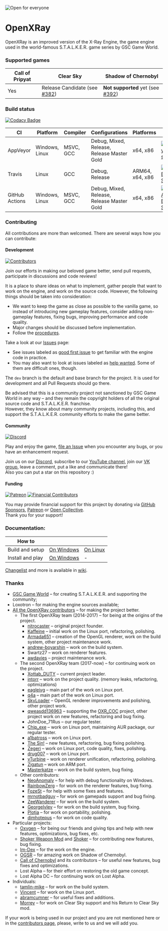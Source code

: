 ![Open for everyone](OpenXRayCover.png)

OpenXRay
==========================
OpenXRay is an improved version of the X-Ray Engine, the game engine used in the world-famous S.T.A.L.K.E.R. game series by GSC Game World.

### Supported games
|Call of Pripyat|Clear Sky|Shadow of Chernobyl|
|---|---|---|
|Yes|Release Candidate (see [#382](https://github.com/OpenXRay/xray-16/issues/382))| **Not supported** yet (see [#392](https://github.com/OpenXRay/xray-16/issues/392))|


### Build status
[![Codacy Badge](https://api.codacy.com/project/badge/Grade/40d84a83b38147c49b4e66705c47a16a)](https://www.codacy.com/app/OpenXRay/xray-16?utm_source=github.com&amp;utm_medium=referral&amp;utm_content=OpenXRay/xray-16&amp;utm_campaign=Badge_Grade)

|CI|Platform|Compiler|Configurations|Platforms|Status|
|---|---|---|---|---|---|
|AppVeyor|Windows, Linux|MSVC, GCC|Debug, Mixed, Release, Release Master Gold|x64, x86|[![AppVeyor Build status](https://ci.appveyor.com/api/projects/status/16mp39v0d7fts6yf?svg=true)](https://ci.appveyor.com/project/OpenXRay/xray-16)|
|Travis|Linux|GCC|Debug, Release|ARM64, x64, x86|[![Travis Build Status](https://api.travis-ci.org/OpenXRay/xray-16.svg?branch=xd_dev)](https://travis-ci.org/OpenXRay/xray-16)|
|GitHub Actions|Windows, Linux|MSVC, GCC|Debug, Mixed, Release, Release Master Gold|x64, x86|[![GitHub Actions Build Status](https://github.com/OpenXRay/xray-16/actions/workflows/cibuild.yml/badge.svg)](https://github.com/OpenXRay/xray-16/actions/workflows/cibuild.yml)

### Contributing
All contributions are more than welcomed. There are several ways how you can contribute:

#### Development
[![Contributors](https://img.shields.io/github/contributors/OpenXRay/xray-16.svg?label=Contributors)](https://github.com/OpenXRay/xray-16/graphs/contributors)

Join our efforts in making our beloved game better, send pull requests, participate in discussions and code reviews!

It is a place to share ideas on what to implement, gather people that want to work on the engine,
and work on the source code. However, the following things should be taken into consideration:

* We want to keep the game as close as possible to the vanilla game, so instead of introducing new gameplay features,
  consider adding non-gameplay features, fixing bugs, improving performance and code quality.
* Major changes should be discussed before implementation.
* Follow the [procedures](doc/procedure).

Take a look at our [Issues](https://github.com/openxray/xray-16/issues) page:
* See issues labeled as [good first issue](https://github.com/OpenXRay/xray-16/issues?q=is%3Aissue+is%3Aopen+sort%3Aupdated-desc+label%3A%22Good+first+issue%22) to get familiar with the engine code in practice.
* You may also want to look at issues labeled as [help wanted](https://github.com/OpenXRay/xray-16/issues?q=is%3Aissue+is%3Aopen+sort%3Aupdated-desc+label%3A%22Help+wanted%22). Some of them are difficult ones, though.

The `dev` branch is the default and base branch for the project. It is used for development and all Pull Requests should go there.

Be advised that this is a community project not sanctioned by GSC Game World in any way – and they remain the copyright holders
of all the original source code and S.T.A.L.K.E.R. franchise. <br>
However, they know about many community projects, including this, and support the S.T.A.L.K.E.R. community efforts to make the game better.

#### Community
[![Discord](https://img.shields.io/discord/410170555619082240?label=Discord)](https://discord.gg/sjRMQwv)

Play and enjoy the game, [file an Issue](https://github.com/OpenXRay/xray-16/issues/new/choose) when you encounter any bugs, or you have an enhancement request.

Join us on our [Discord](https://discord.gg/sjRMQwv), subscribe to our [YouTube channel](https://www.youtube.com/OpenXRay), join our [VK group](https://vk.com/openxray), leave a comment, put a like and communicate there! <br>
Also you can put a star on this repository :)

#### Funding
[![Patreon](https://img.shields.io/badge/dynamic/json?url=https%3A%2F%2Fwww.patreon.com%2Fapi%2Fcampaigns%2F5950725&query=data.attributes.patron_count&suffix=%20Patrons&color=success&label=Patreon&style=flat)](https://patreon.com/openxray) [![Financial Contributors](https://opencollective.com/openxray/tiers/badge.svg)](https://opencollective.com/openxray)

You may provide financial support for this project by donating via [GitHub Sponsors](https://github.com/sponsors/OpenXRay), [Patreon](https://patreon.com/openxray) or [Open Collective](https://opencollective.com/openxray). <br>
Thank you for your support!

### Documentation:
|How to|||
|---|---|---|
|Build and setup|[On Windows](https://github.com/OpenXRay/xray-16/wiki/%5BEN%5D-How-to-build-and-setup-on-Windows)|[On Linux](https://github.com/OpenXRay/xray-16/wiki/%5BEN%5D-How-to-build-and-setup-on-Linux)|
|Install and play|[On Windows](https://github.com/OpenXRay/xray-16/wiki/%5BEN%5D-How-to-install-and-play)|-|

[Changelist](https://github.com/OpenXRay/xray-16/wiki/Changes) and more is available in [wiki](https://github.com/OpenXRay/xray-16/wiki).

### Thanks
* [GSC Game World](https://gsc-game.com/) – for creating S.T.A.L.K.E.R. and supporting the community;
* Loxotron – for making the engine sources available;
* [All the OpenXRay contributors](https://github.com/OpenXRay/xray-16/graphs/contributors) – for making the project better.
  * The first OpenXRay team (2014-2017) – for being at the origins of the project.
    * [nitrocaster](https://github.com/nitrocaster) – original project founder.
    * [Kaffeine](https://github.com/Kaffeine) – initial work on the Linux port, refactoring, polishing.
    * [Armada651](https://github.com/CrossVR) – creation of the OpenGL renderer, work on the build system, other project maintenance work.
    * [andrew-boyarshin](https://github.com/andrew-boyarshin) – work on the build system.
    * Swartz27 – work on renderer features.
    * [awdavies](https://github.com/awdavies) – project maintenance work.
  * The second OpenXRay team (2017-now) – for continuing work on the project.
    * [Xottab_DUTY](https://github.com/Xottab-DUTY) – current project leader.
    * [intorr](https://github.com/intorr) – work on the project quality. (memory leaks, refactoring, optimizations)
    * [eagleivg](https://github.com/eagleivg) – main part of the work on Linux port.
    * [q4a](https://github.com/q4a) – main part of the work on Linux port.
    * [SkyLoader](https://github.com/SkyLoaderr) – OpenGL renderer improvements and polishing, other project work.
    * [qweasdd136963](https://github.com/qweasdd136963) – supporting the [OXR_COC](https://github.com/qweasdd136963/OXR_CoC) project, other project work on new features, refactoring and bug fixing.
    * JohnDoe_71Rus – our regular tester.
    * [Chip_exe](https://github.com/007exe) – work on Linux port, maintaining AUR package, our regular tester.
    * [a1batross](https://github.com/a1batross) – work on Linux port.
    * [The Sin!](https://github.com/FreeZoneMods) – new features, refactoring, bug fixing polishing.
    * [Zegeri](https://github.com/Zegeri) – work on Linux port, code quality, fixes, polishing.
    * [drug007](https://github.com/drug007) – work on Linux port.
    * [vTurbine](https://github.com/vTurbine) – work on renderer unification, refactoring, polishing.
    * [Zigatun](https://github.com/Zigatun) – work on ARM port.
    * [Masterkatze](https://github.com/Masterkatze) – work on the build system, bug fixing.
  * Other contributors:
    * [NeoAnomaly](https://github.com/) – for help with debug functionality on Windows.
    * [RainbowZerg](https://github.com/RainbowZerg) – for work on the renderer features, bug fixing.
    * [FozeSt](https://github.com/FozeSt) – for help with some fixes and features.
    * [mrnotbadguy](https://github.com/mrnotbadguy) – for work on gamepads support and bug fixing.
    * [ZeeWanderer](https://github.com/ZeeWanderer) – for work on the build system.
    * [GeorgeIvlev](https://github.com/GeorgeIvlev) – for work on the build system, bug fixing.
    * [Plotja](https://github.com/Plotja) – for work on portability, polishing.
    * [dimhotepus](https://github.com/dimhotepus) – for work on code quality.
* Particular projects:
  * [Oxygen](https://github.com/xrOxygen) – for being our friends and giving tips and help with new features, optimizations, bug fixes, etc.
  * [Shoker Weapon Mod](https://github.com/ShokerStlk/xray-16-SWM) and [Shoker](https://github.com/ShokerStlk) – for contributing new features, bug fixing.
  * [Im-Dex](https://github.com/Im-dex/xray-162) – for the work on the engine.
  * [OGSR](https://github.com/OGSR/OGSR-Engine) – for amazing work on Shadow of Chernobyl.
  * [Call of Chernobyl](https://github.com/revolucas/CoC-Xray) and its contributors – for useful new features, bug fixes and optimizations.
  * Lost Alpha – for their effort on restoring the old game concept.
  * Lost Alpha DC – for continuing work on Lost Alpha.
* Individuals:
  * [tamlin-mike](https://github.com/tamlin-mike) – for work on the build system.
  * [Vincent](https://github.com/0xBADEAFFE) – for work on the Linux port.
  * [abramcumner](https://github.com/abramcumner) – for useful fixes and additions.
  * [Morrey](https://github.com/morrey) – for work on Clear Sky support and his Return to Clear Sky mod.

If your work is being used in our project and you are not mentioned here or in the [contributors page](https://github.com/OpenXRay/xray-16/graphs/contributors), please, write to us and we will add you.

